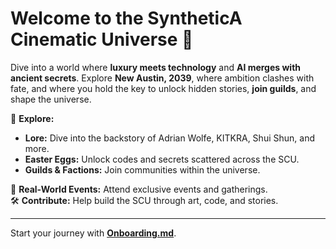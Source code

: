 # Welcome to the SyntheticA Cinematic Universe 🌌

Dive into a world where **luxury meets technology** and **AI merges with ancient secrets**. Explore **New Austin, 2039**, where ambition clashes with fate, and where you hold the key to unlock hidden stories, **join guilds**, and shape the universe.

🔮 **Explore:**  
- **Lore:** Dive into the backstory of Adrian Wolfe, KITKRA, Shui Shun, and more.  
- **Easter Eggs:** Unlock codes and secrets scattered across the SCU.  
- **Guilds & Factions:** Join communities within the universe.  

🚀 **Real-World Events:** Attend exclusive events and gatherings.  
🛠️ **Contribute:** Help build the SCU through art, code, and stories.

---
Start your journey with **[Onboarding.md](Onboarding.md)**.
